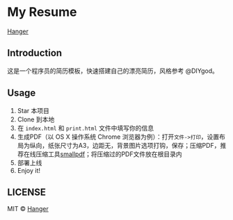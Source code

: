 # My Resume
[Hanger](https://hamger.github.io/resume/print.html)

## Introduction
这是一个程序员的简历模板，快速搭建自己的漂亮简历，风格参考 @DIYgod。

## Usage
1. Star 本项目
1. Clone 到本地
1. 在 `index.html` 和 `print.html` 文件中填写你的信息
1. 生成PDF（以 OS X 操作系统 Chrome 浏览器为例）：打开`文件->打印`，设置布局为纵向，纸张尺寸为A3，边距无，背景图片选项打钩，保存；压缩PDF，推荐在线压缩工具[smallpdf](http://smallpdf.com/cn/compress-pdf)；将压缩过的PDF文件放在根目录内
1. 部署上线
1. Enjoy it!

## LICENSE
MIT © [Hanger](https://hamger.github.io)